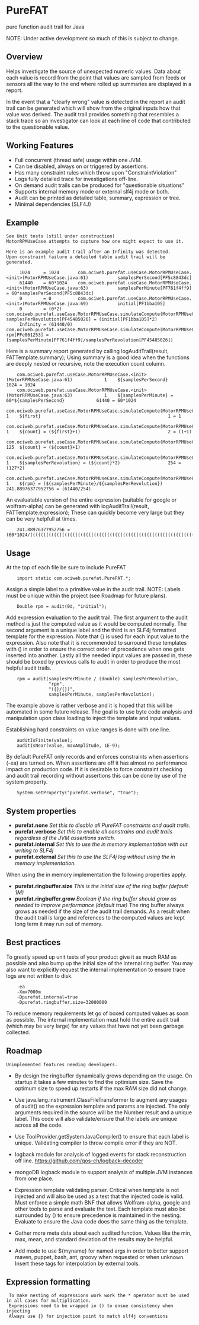 PureFAT
=======
pure function audit trail for Java 

NOTE: Under active development so much of this is subject to change.


Overview
---------

Helps investigate the source of unexpected numeric values.  Data about each 
value is record from the point that values are sampled from feeds or sensors 
all the way to the end where rolled up summaries are displayed in a report.

In the event that a "clearly wrong" value is detected in the report an audit
trail can be generated which will show from the original inputs how that value 
was derived.  The audit trail provides something that resembles a stack trace
so an investigator can look at each line of code that contributed to the 
questionable value.

Working Features
----------------

* Full concurrent (thread safe) usage within one JVM.
* Can be disabled, always on or triggered by assertions.
* Has many constraint rules which throw upon "ConstraintViolation"
* Logs fully detailed trace for investigations off-line.
* On demand audit trails can be produced for "questionable situations"
* Supports internal memory mode or external slf4j mode or both.
* Audit can be printed as detailed table, summary, expression or tree.
* Minimal dependencies (SLF4J)
    
Example
-------

    See Unit tests (still under construction)
    MotorRPMUseCase attempts to capture how one might expect to use it.
    
    Here is an example audit trail after an Infinity was detected.
    Upon constraint failure a detailed table audit trail will be generated.
    
         1024     = 1024       com.ociweb.purefat.useCase.MotorRPMUseCase.<init>(MotorRPMUseCase.java:61)           samplesPerSecond[PF5c8843dc]                                                    
         61440    = 60*1024    com.ociweb.purefat.useCase.MotorRPMUseCase.<init>(MotorRPMUseCase.java:63)           samplesPerMinute[PF761f4ff9] = 60*samplesPerSecond[PF5c8843dc]                  
         0        = 0          com.ociweb.purefat.useCase.MotorRPMUseCase.<init>(MotorRPMUseCase.java:69)           initial[PF1bba105]                                                              
         0        = (0*2)      com.ociweb.purefat.useCase.MotorRPMUseCase.simulateCompute(MotorRPMUseCase.java:93)  samplesPerRevolution[PF45485026] = (initial[PF1bba105]*2)                       
         Infinity = (61440/0)  com.ociweb.purefat.useCase.MotorRPMUseCase.simulateCompute(MotorRPMUseCase.java:95)  rpm[PFe861253] = (samplesPerMinute[PF761f4ff9]/samplesPerRevolution[PF45485026])

   Here is a summary report generated by calling logAuditTrail(result, FATTemplate.summary);
   Using summary is a good idea when the functions are deeply nested or recursive, note the execution count column.
   
        com.ociweb.purefat.useCase.MotorRPMUseCase.<init>(MotorRPMUseCase.java:61)            1    ${samplesPerSecond}                                     1024 = 1024
        com.ociweb.purefat.useCase.MotorRPMUseCase.<init>(MotorRPMUseCase.java:63)            1    ${samplesPerMinute} = 60*${samplesPerSecond}            61440 = 60*1024
        com.ociweb.purefat.useCase.MotorRPMUseCase.simulateCompute(MotorRPMUseCase.java:101)  1    ${first}                                                1 = 1
        com.ociweb.purefat.useCase.MotorRPMUseCase.simulateCompute(MotorRPMUseCase.java:88)   1    ${count} = (${first}+1)                                 2 = (1+1)
        com.ociweb.purefat.useCase.MotorRPMUseCase.simulateCompute(MotorRPMUseCase.java:88)   125  ${count} = (${count}+1)                                 
        com.ociweb.purefat.useCase.MotorRPMUseCase.simulateCompute(MotorRPMUseCase.java:93)   1    ${samplesPerRevolution} = (${count}*2)                  254 = (127*2)
        com.ociweb.purefat.useCase.MotorRPMUseCase.simulateCompute(MotorRPMUseCase.java:95)   1    ${rpm} = (${samplesPerMinute}/${samplesPerRevolution})  241.88976377952756 = (61440/254)
   
   An evaluatable version of the entire expression (suitable for google or wolfram-alpha) can be generated with logAuditTrail(result, FATTemplate.expression);
   These can quickly become very large but they can be very helpfull at times.
   
        241.88976377952756 = (60*1024/(((((((((((((((((((((((((((((((((((((((((((((((((((((((((((((((((((((((((((((((((((((((((((((((((((((((((((((((((((((((((((((((1+1)+1)+1)+1)+1)+1)+1)+1)+1)+1)+1)+1)+1)+1)+1)+1)+1)+1)+1)+1)+1)+1)+1)+1)+1)+1)+1)+1)+1)+1)+1)+1)+1)+1)+1)+1)+1)+1)+1)+1)+1)+1)+1)+1)+1)+1)+1)+1)+1)+1)+1)+1)+1)+1)+1)+1)+1)+1)+1)+1)+1)+1)+1)+1)+1)+1)+1)+1)+1)+1)+1)+1)+1)+1)+1)+1)+1)+1)+1)+1)+1)+1)+1)+1)+1)+1)+1)+1)+1)+1)+1)+1)+1)+1)+1)+1)+1)+1)+1)+1)+1)+1)+1)+1)+1)+1)+1)+1)+1)+1)+1)+1)+1)+1)+1)+1)+1)+1)+1)+1)+1)+1)+1)+1)+1)+1)*2))

Usage
-----

At the top of each file be sure to include PureFAT

        import static com.ociweb.purefat.PureFAT.*;

Assign a simple label to a primitive value in the audit trail. NOTE: Labels must
be unique within the project (see Roadmap for future plans).

        Double rpm = audit(0d, "initial");

Add expression evaluation to the audit trail.  The first argument to the audit
method is just the computed value as it would be computed normally.  The second
argument is a unique label and the third is an SLF4j formatted template for the 
expression.  Note that {} is used for each input value to the expression.  Also 
note that it is recommended to surround these templates with () in order to ensure
the correct order of precedence when one gets inserted into another. Lastly all
the needed input values are passed in, these should be boxed by previous calls 
to audit in order to produce the most helpful audit trails.

        rpm = audit(samplesPerMinute / (double) samplesPerRevolution,
                    "rpm", 
                    "({}/{})", 
                    samplesPerMinute, samplesPerRevolution);

The example above is rather verbose and it is hoped that this will be automated in
 some future release.  The goal is to use byte code analysis and manipulation upon
 class loading to inject the template and input values. 

Establishing hard constraints on value ranges is done with one line.

        auditIsFinite(value);
        auditIsNear(value, maxAmplitude, 1E-9);

By default PureFAT only records and enforces constraints when assertions (-ea)
are turned on.  When assertions are off it has almost no performance impact on
production code.  If it is desirable to force constraint checking and audit trail
recording without assertions this can be done by use of the system property.

        System.setProperty("purefat.verbose", "true");

System properties
-----------------

* **purefat.none**  *Set this to disable all PureFAT constraints and audit trails.*
* **purefat.verbose**  *Set this to enable all constrains and audit trails regardless of the JVM assertions switch.* 
* **purefat.internal**  *Set this to use the in memory implementation with out writing to SLF4j*
* **purefat.external**  *Set this to use the SLF4j log without using the in memory implementation.*
    
When using the in memory implementation the following properties apply.

* **purefat.ringbuffer.size**  *This is the initial size of the ring buffer (default 1M)*
* **purefat.ringbuffer.grow**  *Boolean if the ring buffer should grow as needed to improve performance (default true)*
The ring buffer always grows as needed if the size of the audit trail demands.  As a result when 
the audit trail is large and references to the computed values are kept long term it may run out of memory. 


Best practices
--------------

To greatly speed up unit tests of your product give it as much RAM as possible and also 
bump up the initial size of the internal ring buffer.  You may also want to explicitly request
the internal implementation to ensure trace logs are not written to disk.

        -ea
        -Xmx7000m
        -Dpurefat.internal=true
        -Dpurefat.ringbuffer.size=32000000

To reduce memory requirements let go of boxed computed values as soon as possible.  The internal implementation
must hold the entire audit trail (which may be very large) for any values that have not yet been garbage collected.


Roadmap 
-------

    Unimplemented features needing developers.

* By design the ringbuffer dynamically grows depending on the usage.
On startup it takes a few minutes to find the optimium size. Save
the optimum size to speed up restarts if the max RAM size did not change.

* Use java.lang.instrument.ClassFileTransformer to augment any usages of
audit() so the expression template and params are injected. The only arguments
required in the source will be the Number result and a unique label. This
code will also validate/ensure that the labels are unique across all the code.

* Use ToolProvider.getSystemJavaCompiler() to ensure that each label
is unique. Validating compiler to throw compile error if they are NOT. 

* logback module for analysis of logged events for stack reconstruction
off line. https://github.com/qos-ch/logback-decoder

* mongoDB logback module to support analysis of multiple JVM instances 
from one place.
        
* Expression template validating parser.  Critical when template is not 
injected and will also be used as a test that the injected code is valid.
Must enforce a simple math BNF that allows Wolfram-alpha, google and other
tools to parse and evaluate the text. Each template must also be 
surrounded by () to ensure precedence is maintained in the nesting. 
Evaluate to ensure the Java code does the same thing as the template.
    
* Gather more meta data about each audited function.  Values like the 
min, max, mean, and standard deviation of the results may be helpful.

* Add mode to use ${myname} for named args in order to better support 
maven, puppet, bash, ant, groovy  when requested or when unknown. 
Insert these tags for interpolation by external tools.


Expression formatting
---------------------

     To make nesting of expressions work work the * operator must be used in all cases for multiplication.
     Expressions need to be wrapped in () to ensue consistency when injecting
     Always use {} for injection point to match slf4j conventions


